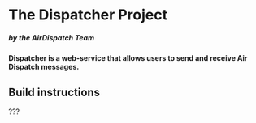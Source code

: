 # The Dispatcher Project

##### by the AirDispatch Team

**Dispatcher is a web-service that allows users to send and receive Air Dispatch messages.**

## Build instructions

???
